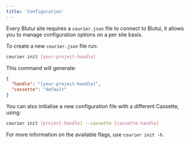 ```yaml
---
title: 'Configuration'
---
```


Every Blutui site requires a `courier.json` file to connect to Blutui, it allows you to manage configuration options on a per site basis.

To create a new `courier.json` file run:

```bash
courier init [your-project-handle]
```

This command will generate:

```json {% process=false filename="courier.json" %}
{
  "handle": "[your-project-handle]",
  "cassette": "default"
}
```

You can also initialise a new configuration file with a different Cassette, using:

```bash
courier init [project-handle] --cassette [cassette-handle]
```

For more information on the available flags, use `courier init -h`.
